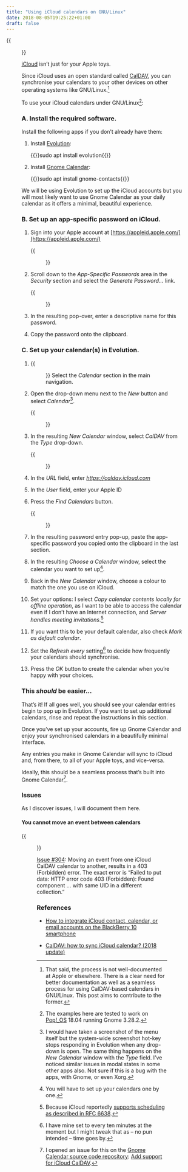 ```yaml
---
title: "Using iCloud calendars on GNU/Linux"
date: 2018-08-05T19:25:22+01:00
draft: false
---
```


{{<figure src="gnome-calendar.png" alt="Screenshot of Gnome Calendar showing my calendar entries from my iCloud calendars. I’m travelling to Denmark on Tuesday morning at 6:25AM with Ryanair and staying there until Thursday to speak at a festival called Smukfest. Laura is in Menorca Wednesday to Saturday. Meanwhile, Barry is housesitting and looking after Osky." caption="My week, courtesy of iCloud.">}}

[iCloud](https://en.wikipedia.org/wiki/ICloud) isn’t just for your Apple toys.

Since iCloud uses an open standard called [CalDAV](https://en.wikipedia.org/wiki/CalDAV), you can synchronise your calendars to your other devices on other operating systems like GNU/Linux.[^1]

To use your iCloud calendars under GNU/Linux[^2]:

### A. Install the required software.

Install the following apps if you don’t already have them:

1. Install [Evolution](https://wiki.gnome.org/Apps/Evolution/):

    {{<highlight bash>}}sudo apt install evolution{{</highlight>}}

2. Install [Gnome Calendar](https://wiki.gnome.org/Apps/Calendar):

    {{<highlight bash>}}sudo apt install gnome-contacts{{</highlight>}}

We will be using Evolution to set up the iCloud accounts but you will most likely want to use Gnome Calendar as your daily calendar as it offers a minimal, beautiful experience.

### B. Set up an app-specific password on iCloud.

1. Sign into your Apple account at [https://appleid.apple.com/](https://appleid.apple.com/)

    {{<figure src="apple-1.jpg" alt="The Apple ID sign-in page" caption="">}}

2. Scroll down to the _App-Specific Passwords_ area in the _Security_ section and select the _Generate Password…_ link.

    {{<figure class="hairline-border" src="apple-2.jpg" alt="Screenshot of the Generate Password… pop-over under the Security → App-specific passwords section with “CalDAV on notebook” entered in the textbox followed by Cancel and Create buttons." caption="">}}

3. In the resulting pop-over, enter a descriptive name for this password.

4. Copy the password onto the clipboard.

### C. Set up your calendar(s) in Evolution.

1. {{<figure class="half-width-flush-right" src="calendar.png" alt="Screenshot of the main navigation with the calender icon with the word Calendar next to it." caption="">}} Select the _Calendar_ section in the main navigation.

2. Open the drop-down menu next to the _New_ button and select _Calendar_[^3].
    
    {{<figure src="new-calendar-button.jpg" alt="Screenshot of the drop-down menu next to the New button. The dropdown is marked up with a red circle." caption="">}}

3. In the resulting _New Calendar_ window, select _CalDAV_ from the _Type_ drop-down.

    {{<figure class="half-width-flush-right" src="new-calendar.jpg" alt="Screenshot of the New Calendar window. All of the settings shown are described in the instructions here." caption="">}}

4. In the _URL_ field, enter _https://caldav.icloud.com_

5. In the _User_ field, enter your Apple ID

6. Press the _Find Calendars_ button.

    {{<figure class="half-width-flush-right" src="choose-a-calendar.jpg" alt="Screenshot of the Choose a Calendar window showing my various calendars. They are presented in a two-column table with headings that read Name and Supports. The names of the calendars shown are Jo and Aral (partial), Old events, Calendar, Home, Aral Work, Laura and Aral, Ind.ie Team, Laura’s Events, Laura’s Work, Holidays, CalChat, Laura Gym. All the entries in the Supports column read Events. Underneath the table is a field titled User mail. The value is one of my email addresses (aral@aralbalkan.com). At the bottom of the dialog are two buttons: Cancel and OK." caption="">}}

7. In the resulting password entry pop-up, paste the app-specific password you copied onto the clipboard in the last section.

8. In the resulting _Choose a Calendar_ window, select the calendar you want to set up[^4]. 

9. Back in the _New Calendar_ window, choose a colour to match the one you use on iCloud.

10. Set your options: I select _Copy calendar contents locally for offline operation_, as I want to be able to access the calendar even if I don’t have an Internet connection, and _Server handles meeting invitations_.[^5]

11. If you want this to be your default calendar, also check _Mark as default calendar_.

12. Set the _Refresh every_ setting[^6] to decide how frequently your calendars should synchronise.

13. Press the _OK_ button to create the calendar when you’re happy with your choices.

### This _should_ be easier…

That’s it! If all goes well, you should see your calendar entries begin to pop up in Evolution. If you want to set up additional calendars, rinse and repeat the instructions in this section.

Once you’ve set up your accounts, fire up Gnome Calendar and enjoy your synchronised calendars in a beautifully minimal interface.

Any entries you make in Gnome Calendar will sync to iCloud and, from there, to all of your Apple toys, and vice-versa.

Ideally, this should be a seamless process that’s built into Gnome Calendar[^7].

### Issues

As I discover issues, I will document them here.

#### You cannot move an event between calendars

{{<figure src="error-move-event-to-different-calendar.png" alt="Error dialogue: Calendar authentication request. Failed to put data: HTTP error code 403 (Forbidden): Found component … with same UID in a different collection." caption="">}}

[Issue #304](https://gitlab.gnome.org/GNOME/gnome-calendar/issues/304): Moving an event from one iCloud CalDAV calendar to another, results in a 403 (Forbidden) error. The exact error is “Failed to put data: HTTP error code 403 (Forbidden): Found component … with same UID in a different collection.”

### References

  * [How to integrate iCloud contact, calendar, or email accounts on the BlackBerry 10 smartphone](http://support.blackberry.com/kb/articleDetail?ArticleNumber=000033812)

  * [CalDAV: how to sync iCloud calendar? (2018 update)](https://askubuntu.com/a/1008701)

[^1]: That said, the process is not well-documented at Apple or elsewhere. There is a clear need for better documentation as well as a seamless process for using CalDAV-based calendars in GNU/Linux. This post aims to contribute to the former.

[^2]: The examples here are tested to work on [Pop!_OS](/2018/07/26/popos-18.04-the-state-of-the-art-in-linux-on-desktop/) 18.04 running Gnome 3.28.2.

[^3]: I would have taken a screenshot of the menu itself but the system-wide screenshot hot-key stops responding in Evolution when any drop-down is open. The same thing happens on the _New Calendar_ window with the _Type_ field. I’ve noticed similar issues in modal states in some other apps also. Not sure if this is a bug with the apps, with Gnome, or even Xorg.

[^4]: You will have to set up your calendars one by one.

[^5]: Because iCloud reportedly [supports scheduling as described in RFC 6638](https://stackoverflow.com/a/27200424).

[^6]: I have mine set to every ten minutes at the moment but I might tweak that as – no pun intended – ­time goes by.

[^7]: I opened an issue for this on the [Gnome Calendar source code repository](https://gitlab.gnome.org/GNOME/gnome-calendar/): [Add support for iCloud CalDAV](https://gitlab.gnome.org/GNOME/gnome-calendar/issues/303).
